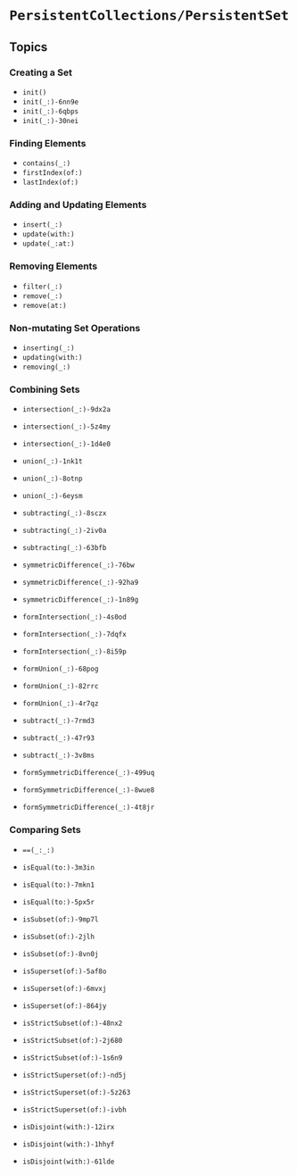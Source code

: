 # ``PersistentCollections/PersistentSet``

<!-- Summary -->

<!-- ## Overview -->

## Topics

### Creating a Set

- ``init()``
- ``init(_:)-6nn9e``
- ``init(_:)-6qbps``
- ``init(_:)-30nei``

### Finding Elements

- ``contains(_:)``
- ``firstIndex(of:)``
- ``lastIndex(of:)``

### Adding and Updating Elements

- ``insert(_:)``
- ``update(with:)``
- ``update(_:at:)``

### Removing Elements

- ``filter(_:)``
- ``remove(_:)``
- ``remove(at:)``

### Non-mutating Set Operations

- ``inserting(_:)``
- ``updating(with:)``
- ``removing(_:)``

### Combining Sets

- ``intersection(_:)-9dx2a``
- ``intersection(_:)-5z4my``
- ``intersection(_:)-1d4e0``

- ``union(_:)-1nk1t``
- ``union(_:)-8otnp``
- ``union(_:)-6eysm``

- ``subtracting(_:)-8sczx``
- ``subtracting(_:)-2iv0a``
- ``subtracting(_:)-63bfb``

- ``symmetricDifference(_:)-76bw``
- ``symmetricDifference(_:)-92ha9``
- ``symmetricDifference(_:)-1n89g``

- ``formIntersection(_:)-4s0od``
- ``formIntersection(_:)-7dqfx``
- ``formIntersection(_:)-8i59p``

- ``formUnion(_:)-68pog``
- ``formUnion(_:)-82rrc``
- ``formUnion(_:)-4r7qz``

- ``subtract(_:)-7rmd3``
- ``subtract(_:)-47r93``
- ``subtract(_:)-3v8ms``

- ``formSymmetricDifference(_:)-499uq``
- ``formSymmetricDifference(_:)-8wue8``
- ``formSymmetricDifference(_:)-4t8jr``

### Comparing Sets

- ``==(_:_:)`` 
- ``isEqual(to:)-3m3in`` 
- ``isEqual(to:)-7mkn1`` 
- ``isEqual(to:)-5px5r`` 

- ``isSubset(of:)-9mp7l`` 
- ``isSubset(of:)-2jlh`` 
- ``isSubset(of:)-8vn0j`` 

- ``isSuperset(of:)-5af8o`` 
- ``isSuperset(of:)-6mvxj`` 
- ``isSuperset(of:)-864jy`` 

- ``isStrictSubset(of:)-48nx2`` 
- ``isStrictSubset(of:)-2j680`` 
- ``isStrictSubset(of:)-1s6n9`` 

- ``isStrictSuperset(of:)-nd5j`` 
- ``isStrictSuperset(of:)-5z263``
- ``isStrictSuperset(of:)-ivbh`` 

- ``isDisjoint(with:)-12irx``
- ``isDisjoint(with:)-1hhyf``
- ``isDisjoint(with:)-61lde``

